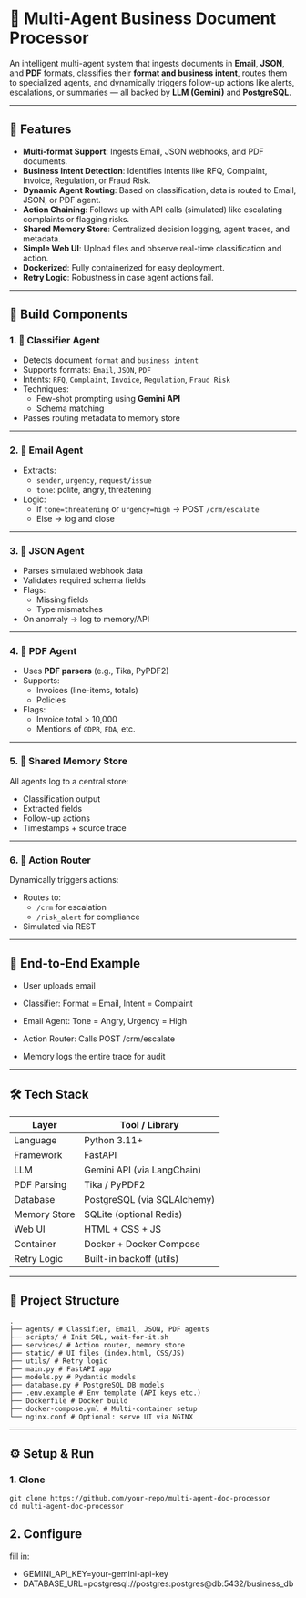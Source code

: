 # 🧠 Multi-Agent Business Document Processor

An intelligent multi-agent system that ingests documents in **Email**, **JSON**, and **PDF** formats, classifies their **format and business intent**, routes them to specialized agents, and dynamically triggers follow-up actions like alerts, escalations, or summaries — all backed by **LLM (Gemini)** and **PostgreSQL**.

---

## 🚀 Features

- **Multi-format Support**: Ingests Email, JSON webhooks, and PDF documents.
- **Business Intent Detection**: Identifies intents like RFQ, Complaint, Invoice, Regulation, or Fraud Risk.
- **Dynamic Agent Routing**: Based on classification, data is routed to Email, JSON, or PDF agent.
- **Action Chaining**: Follows up with API calls (simulated) like escalating complaints or flagging risks.
- **Shared Memory Store**: Centralized decision logging, agent traces, and metadata.
- **Simple Web UI**: Upload files and observe real-time classification and action.
- **Dockerized**: Fully containerized for easy deployment.
- **Retry Logic**: Robustness in case agent actions fail.

---

## 🧩 Build Components

### 1. 🧠 Classifier Agent
- Detects document `format` and `business intent`
- Supports formats: `Email`, `JSON`, `PDF`
- Intents: `RFQ`, `Complaint`, `Invoice`, `Regulation`, `Fraud Risk`
- Techniques:
  - Few-shot prompting using **Gemini API**
  - Schema matching
- Passes routing metadata to memory store

---

### 2. 📩 Email Agent
- Extracts:
  - `sender`, `urgency`, `request/issue`
  - `tone`: polite, angry, threatening
- Logic:
  - If `tone=threatening` or `urgency=high` → POST `/crm/escalate`
  - Else → log and close

---

### 3. 🧬 JSON Agent
- Parses simulated webhook data
- Validates required schema fields
- Flags:
  - Missing fields
  - Type mismatches
- On anomaly → log to memory/API

---

### 4. 📄 PDF Agent
- Uses **PDF parsers** (e.g., Tika, PyPDF2)
- Supports:
  - Invoices (line-items, totals)
  - Policies
- Flags:
  - Invoice total > 10,000
  - Mentions of `GDPR`, `FDA`, etc.

---

### 5. 🧠 Shared Memory Store
All agents log to a central store:
- Classification output
- Extracted fields
- Follow-up actions
- Timestamps + source trace

---

### 6. 🔁 Action Router
Dynamically triggers actions:
- Routes to:
  - `/crm` for escalation
  - `/risk_alert` for compliance
- Simulated via REST

---

## 🔁 End-to-End Example
- User uploads email

- Classifier: Format = Email, Intent = Complaint

- Email Agent: Tone = Angry, Urgency = High

- Action Router: Calls POST /crm/escalate

- Memory logs the entire trace for audit


---

## 🛠️ Tech Stack

| Layer         | Tool / Library              |
|---------------|-----------------------------|
| Language      | Python 3.11+                |
| Framework     | FastAPI                     |
| LLM           | Gemini API (via LangChain)  |
| PDF Parsing   | Tika / PyPDF2               |
| Database      | PostgreSQL (via SQLAlchemy) |
| Memory Store  | SQLite (optional Redis)     |
| Web UI        | HTML + CSS + JS             |
| Container     | Docker + Docker Compose     |
| Retry Logic   | Built-in backoff (utils)    |

---

## 🧪 Project Structure

```
.
├── agents/ # Classifier, Email, JSON, PDF agents
├── scripts/ # Init SQL, wait-for-it.sh
├── services/ # Action router, memory store
├── static/ # UI files (index.html, CSS/JS)
├── utils/ # Retry logic
├── main.py # FastAPI app
├── models.py # Pydantic models
├── database.py # PostgreSQL DB models
├── .env.example # Env template (API keys etc.)
├── Dockerfile # Docker build
├── docker-compose.yml # Multi-container setup
└── nginx.conf # Optional: serve UI via NGINX
```

---

## ⚙️ Setup & Run

### 1. Clone

```
git clone https://github.com/your-repo/multi-agent-doc-processor
cd multi-agent-doc-processor
```
## 2. Configure

fill in:

- GEMINI_API_KEY=your-gemini-api-key
- DATABASE_URL=postgresql://postgres:postgres@db:5432/business_db

